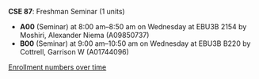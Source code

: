 **CSE 87**: Freshman Seminar (1 units)

- **A00** (Seminar) at 8:00 am–8:50 am on Wednesday at EBU3B 2154 by Moshiri, Alexander Niema (A09850737)
- **B00** (Seminar) at 9:00 am–10:50 am on Wednesday at EBU3B B220 by Cottrell, Garrison W (A01744096)

[Enrollment numbers over time](./CSE87.tsv)
